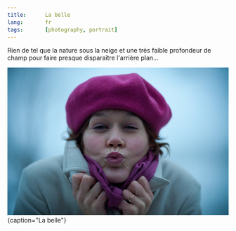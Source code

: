 ```yaml
---
title:      La belle
lang:       fr
tags:       [photography, portrait]
---
```


Rien de tel que la nature sous la neige et une très faible profondeur de champ pour faire presque disparaître l'arrière plan…

![](la_belle.jpg){caption="La belle"}
